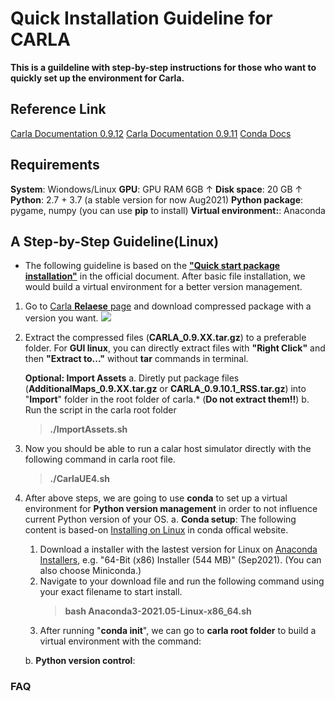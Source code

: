# Quick Installation Guideline for CARLA
**This is a guildeline with step-by-step instructions for those who want to quickly set up the environment for Carla.**


## Reference Link
[Carla Documentation 0.9.12](https://carla.readthedocs.io/en/0.9.12/)
[Carla Documentation 0.9.11](https://carla.readthedocs.io/en/0.9.11/)
[Conda Docs](https://docs.conda.io/projects/conda/en/latest/index.html)


## Requirements
**System**: Wiondows/Linux
**GPU**: GPU RAM 6GB ↑
**Disk space**: 20 GB ↑
**Python**: 2.7 + 3.7 (a stable version for now Aug2021)
**Python package**: pygame, numpy (you can use **pip** to install)
**Virtual environment:**: Anaconda




## A Step-by-Step Guideline(Linux)
- The following guideline is based on the [**"Quick start package installation"**](https://carla.readthedocs.io/en/0.9.12/start_quickstart/) in the official document. After basic file installation, we would build a virtual environment for a better version management.

1. Go to [Carla **Relaese** page](https://github.com/carla-simulator/carla/releases) and download compressed package with a version you want.
![](https://i.imgur.com/Gpys7ky.png)
2. Extract the compressed files (**CARLA_0.9.XX.tar.gz**) to a preferable folder. For **GUI linux**, you can directly extract files with **"Right Click"** and then **"Extract to..."** without **tar** commands in terminal.

    **Optional: Import Assets**
    a. Diretly put package files (**AdditionalMaps_0.9.XX.tar.gz** or **CARLA_0.9.10.1_RSS.tar.gz**) into "**Import**" folder in the root folder of carla.* (**Do not extract them!!**)
    b. Run the script in the carla root folder
    >**./ImportAssets.sh**
3. Now you should be able to run a calar host simulator directly with the following command in carla root file.
    >**./CarlaUE4.sh**

4. After above steps, we are going to use **conda** to set up a virtual environment for **Python version management** in order to not influence current Python version of your OS.
    a. **Conda setup**:
    The following content is based-on [Installing on Linux](https://docs.conda.io/projects/conda/en/latest/user-guide/install/linux.html) in conda offical website.
    1. Download a installer with the lastest version for Linux on [Anaconda Installers](https://www.anaconda.com/products/individual-d#Downloads), e.g. "64-Bit (x86) Installer (544 MB)" (Sep2021). (You can also choose Miniconda.)
    2. Navigate to your download file and run the following command using your exact filename to start install.
        >**bash Anaconda3-2021.05-Linux-x86_64.sh**
    3. After running "**conda init**", we can go to **carla root folder** to build a virtual environment with the command:
        >
        
    b. **Python version control**:
    
### FAQ
